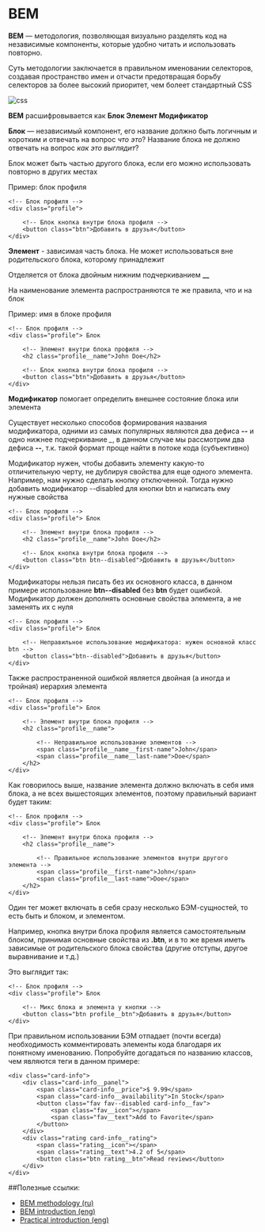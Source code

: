 # BEM
**BEM** — методология, позволяющая визуально разделять код на независимые компоненты, которые удобно читать и использовать повторно.

Суть методологии заключается в правильном именовании селекторов, создавая пространство имен и отчасти предотвращая борьбу селекторов за более высокий приоритет, чем болеет стандартный CSS

![css](https://media.giphy.com/media/yYSSBtDgbbRzq/giphy.gif) 

**BEM** расшифровывается как **Блок Элемент Модификатор**

**Блок** — независимый компонент, его название должно быть логичным и коротким и отвечать на вопрос _что это_?
Название блока не должно отвечать на вопрос _как это выглядит_?

Блок может быть частью другого блока, если его можно использовать повторно в других местах

Пример: блок профиля
```
<!-- Блок профиля -->
<div class="profile">  

    <!-- Блок кнопка внутри блока профиля -->
    <button class="btn">Добавить в друзья</button>
</div>
``` 

**Элемент** - зависимая часть блока. Не может использоваться вне родительского блока, которому принадлежит

Отделяется от блока двойным нижним подчеркиванием **__**

На наименование элемента распространяются те же правила, что и на блок

Пример: имя в блоке профиля
```
<!-- Блок профиля -->
<div class="profile"> Блок

    <!-- Элемент внутри блока профиля -->
    <h2 class="profile__name">John Doe</h2>

    <!-- Блок кнопка внутри блока профиля -->
    <button class="btn">Добавить в друзья</button>
</div>
``` 

**Модификатор** помогает определить внешнее состояние блока или элемента

Существует несколько способов формирования названия модификатора, одними из самых популярных являются два дефиса **--** и одно нижнее подчеркивание *_*, в данном случае мы рассмотрим два дефиса **--**, т.к. такой формат проще найти в потоке кода (субъективно)

Модификатор нужен, чтобы добавить элементу какую-то отличительную черту, не дублируя свойства для еще одного элемента. Например, нам нужно сделать кнопку отключенной. Тогда нужно добавить модификатор --disabled для кнопки btn и написать ему нужные свойства

```
<!-- Блок профиля -->
<div class="profile"> Блок

    <!-- Элемент внутри блока профиля -->
    <h2 class="profile__name">John Doe</h2>

    <!-- Блок кнопка внутри блока профиля -->
    <button class="btn btn--disabled">Добавить в друзья</button>
</div>
``` 
Модификаторы нельзя писать без их основного класса, в данном примере использование **btn--disabled** без **btn** будет ошибкой. Модификатор должен дополнять основные свойства элемента, а не заменять их с нуля

```
<!-- Блок профиля -->
<div class="profile"> Блок

    <!-- Неправильное использование модификатора: нужен основной класс btn -->
    <button class="btn--disabled">Добавить в друзья</button>
</div>
``` 

Также распространенной ошибкой является двойная (а иногда и тройная) иерархия элемента

```
<!-- Блок профиля -->
<div class="profile"> Блок

    <!-- Элемент внутри блока профиля -->
    <h2 class="profile__name">

        <!-- Неправильное использование элементов -->
        <span class="profile__name__first-name">John</span>    
        <span class="profile__name__last-name">Doe</span>    
    </h2>
</div>
``` 
Как говорилось выше, название элемента должно включать в себя имя блока, а не всех вышестоящих элементов, поэтому правильный вариант будет таким:
```
<!-- Блок профиля -->
<div class="profile"> Блок

    <!-- Элемент внутри блока профиля -->
    <h2 class="profile__name">

        <!-- Правильное использование элементов внутри другого элемента -->
        <span class="profile__first-name">John</span>    
        <span class="profile__last-name">Doe</span>    
    </h2>
</div>
``` 

Один тег может включать в себя сразу несколько БЭМ-сущностей, то есть быть и блоком, и элементом.

Например, кнопка внутри блока профиля является самостоятельным блоком, принимая основные свойства из **.btn**, и в то же время иметь зависимые от родительского блока свойства (другие отступы, другое выравнивание и т.д.)

Это выглядит так:
```
<!-- Блок профиля -->
<div class="profile"> Блок

    <!-- Микс блока и элемента у кнопки -->
    <button class="btn profile__btn">Добавить в друзья</button>
</div>
``` 

При правильном использовании БЭМ отпадает (почти всегда) необходимость комментировать элементы кода благодаря их понятному именованию. Попробуйте догадаться по названию классов, чем являются теги в данном примере:
```
<div class="card-info">
    <div class="card-info__panel">
        <span class="card-info__price">$ 9.99</span>
        <span class="card-info__availability">In Stock</span>
        <button class="fav fav--disabled card-info__fav">
            <span class="fav__icon"></span>
            <span class="fav__text">Add to Favorite</span>
        </button>
    </div>
    <div class="rating card-info__rating">
        <span class="rating__icon"></span>
        <span class="rating__text">4.2 of 5</span>
        <button class="btn rating__btn">Read reviews</button>
    </div>
</div>
``` 

##Полезные ссылки:
- [BEM methodology (ru)](https://ru.bem.info/methodology/)
- [BEM introduction (eng)](http://getbem.com/introduction/)
- [Practical introduction (eng)](https://medium.com/@ZeeCoder/a-practical-introduction-to-the-bem-css-methodology-eeef578bac8c)